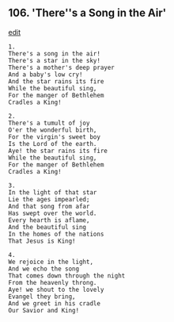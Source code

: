 
## 106.  'There''s a Song in the Air'
[edit](https://docs.google.com/document/d/1BG5NmCk3PKK3RodYXX5mLaqBFol9hdNx/edit?mode=html)




    1.
    There's a song in the air! 
    There's a star in the sky! 
    There's a mother's deep prayer 
    And a baby's low cry! 
    And the star rains its fire 
    While the beautiful sing, 
    For the manger of Bethlehem 
    Cradles a King! 

    2.
    There's a tumult of joy 
    O'er the wonderful birth, 
    For the virgin's sweet boy 
    Is the Lord of the earth. 
    Aye! the star rains its fire 
    While the beautiful sing, 
    For the manger of Bethlehem 
    Cradles a King! 

    3.
    In the light of that star 
    Lie the ages impearled; 
    And that song from afar 
    Has swept over the world. 
    Every hearth is aflame, 
    And the beautiful sing 
    In the homes of the nations 
    That Jesus is King! 

    4.
    We rejoice in the light, 
    And we echo the song 
    That comes down through the night 
    From the heavenly throng. 
    Aye! we shout to the lovely 
    Evangel they bring, 
    And we greet in his cradle 
    Our Savior and King!
